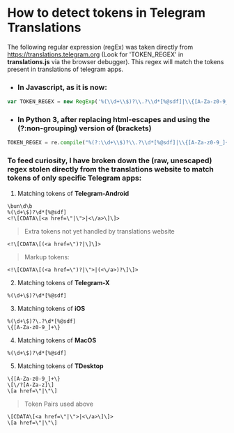 # How to detect tokens in Telegram Translations
The following regular expression (regEx) was taken directly from https://translations.telegram.org (Look for 'TOKEN_REGEX' in __translations.js__ via the browser debugger). This regex will match the tokens present in translations of telegram apps.

- ### In **Javascript**, as it is now:
```javascript
var TOKEN_REGEX = new RegExp('%(\\d+\\$)?\\.?\\d*[%@sdf]|\\{[A-Za-z0-9_]+\\}|\\[\\/?[A-Za-z]\\]|\\bun\\d\\b|&lt;!\\[CDATA\\[&lt;a href=&quot;|&quot;&gt;|&lt;\\/a&gt;\\]\\]&gt;|\\[a href=&quot;|&quot;\\]', 'g');
```

- ### In **Python 3**, after replacing html-escapes and using the (?:non-grouping) version of (brackets)
```python
TOKEN_REGEX = re.compile("%(?:\\d+\\$)?\\.?\\d*[%@sdf]|\\{[A-Za-z0-9_]+\\}|\\[\\/?[A-Za-z]\\]|\\bun\\d\\b|<!\\[CDATA\\[<a href=\"|\">|<\\/a>\\]\\]>|\\[a href=\"|\"\\]")
```

### To feed curiosity, I have broken down the (raw, unescaped) regex stolen directly from the translations website to match tokens of only specific Telegram apps:


1. Matching tokens of **Telegram-Android**
```regex
\bun\d\b
%(\d+\$)?\d*[%@sdf]
<!\[CDATA\[<a href=\"|\">|<\/a>\]\]>
```

> Extra tokens not yet handled by translations website
```regex
<!\[CDATA\[(<a href=\")?|\]\]>
```

> Markup tokens:
```
<!\[CDATA\[(<a href=\")?|\">|(<\/a>)?\]\]>
```

2. Matching tokens of **Telegram-X**
```regex
%(\d+\$)?\d*[%@sdf]
```

3. Matching tokens of **iOS**
```regex
%(\d+\$)?\.?\d*[%@sdf]
\{[A-Za-z0-9_]+\}
```

4. Matching tokens of **MacOS**
```regex
%(\d+\$)?\d*[%@sdf]
```

5. Matching tokens of **TDesktop**
```regex
\{[A-Za-z0-9_]+\}
\[\/?[A-Za-z]\]
\[a href=\"|\"\]
```

> Token Pairs used above
```
\[CDATA\[<a href=\"|\">|<\/a>\]\]>
\[a href=\"|\"\]
```